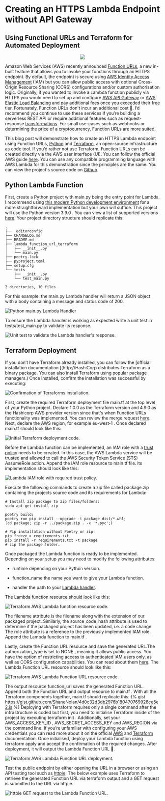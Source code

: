 # Creating an HTTPS Lambda Endpoint without API Gateway

## Using Functional URLs and Terraform for Automated Deployment

<center>

![](https://cdn-images-1.medium.com/max/2000/1*2ITtm6wPmCIykfN-CHun_g.png)

</center>

Amazon Web Services (AWS) recently announced [Function URLs](https://aws.amazon.com/about-aws/whats-new/2022/04/aws-lambda-function-urls-built-in-https-endpoints/), a new in-built feature that allows you to invoke your functions through an HTTPS endpoint. By default, the endpoint is secure using [AWS Identity Access Management](https://aws.amazon.com/iam/) (IAM) but you can allow public access with optional Cross-Origin Resource Sharing (CORS) configurations and/or custom authorisation logic. Originally, if you wanted to invoke a Lambda function publicly via HTTPS you would need to set up and configure [AWS API Gateway](https://aws.amazon.com/api-gateway/) or [AWS Elastic Load Balancing](https://aws.amazon.com/elasticloadbalancing/) and pay additional fees once you exceeded their free tier. Fortunately, Function URLs don't incur an additional cost 🎉. I’d recommend you continue to use these services if you’re building a serverless REST API or require additional features such as request-response [transformations](https://docs.aws.amazon.com/apigateway/latest/developerguide/rest-api-data-transformations.html). For small use-cases such as webhooks or determining the price of a cryptocurrency, Function URLs are more suited.

This blog post will demonstrate how to create an HTTPS Lambda endpoint using Function URLs, [Python](https://python.org/) and [Terraform](https://www.terraform.io/), an open-source infrastructure as code tool. If you’d rather not use Terraform, Function URLs can be created directly via the AWS user interface (UI). You can follow the official AWS guide [here](https://aws.amazon.com/blogs/aws/announcing-aws-lambda-function-urls-built-in-https-endpoints-for-single-function-microservices/). You can use any compatible programming language with AWS Lambda for this demonstration since the principles are the same. You can view the project's source code on [Github](https://github.com/ShaneNolan/lambda_function_url_terraform).

## Python Lambda Function

First, create a Python project with main.py being the entry point for Lambda. I recommend using [this modern Python development environment](https://medium.com/@shanenullain/creating-a-modern-python-development-environment-3d383c944877) for a more straightforward implementation but your own will suffice. This project will use the Python version 3.9.0 . You can view a list of supported versions [here](https://docs.aws.amazon.com/lambda/latest/dg/lambda-runtimes.html). Your project directory structure should replicate this:

    .
    ├── .editorconfig
    ├── CHANGELOG.md
    ├── README.md
    ├── lambda_function_url_terraform
    │   ├── __init__.py
    │   └── main.py
    ├── poetry.lock
    ├── pyproject.toml
    ├── setup.cfg
    └── tests
        ├── __init__.py
        └── test_main.py

    2 directories, 10 files

For this example, the main.py Lambda handler will return a JSON object with a body containing a message and status code of 200.

![Python main.py Lambda Handler](https://cdn-images-1.medium.com/max/2948/1*DjbjR52dDmAku0NTuRt9NA.png)

To ensure the Lambda handler is working as expected write a unit test in tests/test_main.py to validate its response.

![Unit test to validate the Lambda handler's response.](https://cdn-images-1.medium.com/max/2608/1*ao3oJTFk5gyHCUB-xnV-fw.png)

## Terraform Deployment

If you don’t have Terraform already installed, you can follow the [official installation documentation.](http://HashiCorp distributes Terraform as a binary package. You can also install Terraform using popular package managers.) Once installed, confirm the installation was successful by executing:

![Confirmation of Terraforms installation.](https://cdn-images-1.medium.com/max/2000/1*lL0YsyFAvtSDuAnrkzPj8Q.png)

First, create the required Terraform deployment file main.tf at the top level of your Python project. Declare 1.0.0 as the Terraform version and 4.9.0 as the Hashicorp AWS provider version since that's when Function URLs functionality was implemented. You can review the merge request [here](https://github.com/hashicorp/terraform-provider-aws/pull/24053). Next, declare the AWS region, for example eu-west-1 . Once declared main.tf should look like this:

![Initial Terraform deployment code.](https://cdn-images-1.medium.com/max/2000/1*gSyNkAXEbqHR-YL57xesZA.png)

Before the Lambda function can be implemented, an IAM role with a [trust policy](https://docs.aws.amazon.com/IAM/latest/UserGuide/id_roles_terms-and-concepts.html) needs to be created. In this case, the AWS Lambda service will be trusted and allowed to call the AWS Security Token Service (STS) AssumeRole action. Append the IAM role resource to main.tf file. Its implementation should look like this:

![Lambda IAM role with required trust policy.](https://cdn-images-1.medium.com/max/2000/1*wAQoksZCoNr3-VEZnHaTKw.png)

Execute the following commands to create a zip file called package.zip containing the projects source code and its requirements for Lambda:

    # Install zip package to zip files/folders:
    sudo apt-get install zip

    poetry build; 
    poetry run pip install --upgrade -t package dist/*.whl;
    (cd package; zip -r ../package.zip . -x '*.pyc';)

    # Pip installation without Poetry or zip:
    pip freeze > requirements.txt
    pip install -r requirements.txt -t package
    # zip the package folder.

Once packaged the Lambda function is ready to be implemented. Depending on your setup you may need to modify the following attributes:

* runtime depending on your Python version.

* function_name the name you want to give your Lambda function.

* handler the path to your [Lambda handler](https://docs.aws.amazon.com/lambda/latest/dg/python-handler.html).

The Lambda function resource should look like this:

![Terraform AWS Lambda function resource code.](https://cdn-images-1.medium.com/max/2608/1*eNIPsJGBtjMR6SWe3TO80w.png)

The filename attribute is the filename along with the extension of our packaged project. Similarly, the source_code_hash attribute is used to determine if the packaged project has been updated, i.e. a code change. The role attribute is a reference to the previously implemented IAM role. Append the Lambda function to main.tf .

Lastly, create the Function URL resource and save the generated URL.The authorization_type is set to NONE , meaning it allows public access. You have the option of restricting access to authenticated IAM users only, as well as CORS configuration capabilities. You can read about them [here](https://registry.terraform.io/providers/hashicorp/aws/latest/docs/resources/lambda_function_url). The Lambda Function URL resource should look like this:

![Terraform AWS Lambda Function URL resource code.](https://cdn-images-1.medium.com/max/2508/1*TKRTthXAbAvDtv3twMRMSw.png)

The output resource function_url saves the generated Function URL. Append both the Function URL and output resource to main.tf . With all the Terraform components together, main.tf should replicate this:
{% gist https://gist.github.com/ShaneNolan/4d0c32d3db2976b180470769928ce5e2.js %}
Deploying with Terraform requires only a single command after the infrastructure is coded but first, you need to initialise Terraform inside of the project by executing terraform init . Additionally, set your AWS_ACCESS_KEY_ID , AWS_SECRET_ACCESS_KEY and AWS_REGION via the command line. If you’re unfamiliar with configuring your AWS credentials you can read more about it on the official [AWS](https://docs.aws.amazon.com/cli/latest/userguide/cli-configure-files.html) and [Terraform](https://registry.terraform.io/providers/hashicorp/aws/latest/docs#environment-variables) documentation. 
Once initialised, deploy your Lambda function using terraform apply and accept the confirmation of the required changes. After deployment, it will output the Lambda Function URL 🎉.

![Terraform AWS Lambda Function URL deployment.](https://cdn-images-1.medium.com/max/3398/1*ydC_2cJbnRo65TM9Mver7Q.gif)

Test the public endpoint by either opening the URL in a browser or using an API testing tool such as [httpie](https://httpie.io/). The below example uses Terraform to retrieve the generated Function URL via terraform output and a GET request is submitted to the URL via httpie.

![httpie GET request to the Lambda Function URL.](https://cdn-images-1.medium.com/max/3398/1*GNhtY0Hsrst1BEGugU-ILA.gif)



